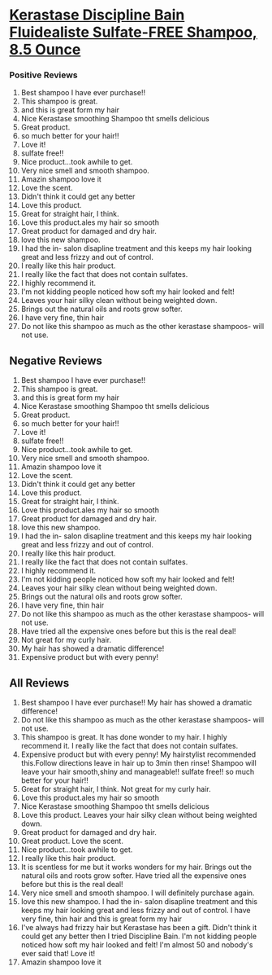 # [Kerastase Discipline Bain Fluidealiste Sulfate-FREE Shampoo, 8.5 Ounce](https://products.checkmycream.com/products/Kerastase-Discipline-Bain-Fluidealiste-Sulfate-FREE-Shampoo-8.5-Ounce.html)

### Positive Reviews

<ol>
      <li>Best shampoo I have ever purchase!!  </li>
      <li>This shampoo is great.</li>
      <li>and this is great form my hair</li>
      <li>Nice Kerastase smoothing Shampoo tht smells delicious</li>
      <li>Great product.</li>
      <li>so much better for your hair!!</li>
      <li>Love it!</li>
      <li>sulfate free!!</li>
      <li>Nice product…took awhile to get.</li>
      <li>Very nice smell and smooth shampoo.</li>
      <li>Amazin shampoo love it</li>
      <li>Love the scent.</li>
      <li>Didn&#x27;t think it could get any better</li>
      <li>Love this product.</li>
      <li>Great for straight hair, I think.</li>
      <li>Love this product.ales my hair so smooth</li>
      <li>Great product for damaged and dry hair.</li>
      <li>love this new shampoo.  </li>
      <li>I had the in- salon disapline treatment and this keeps my hair looking great and less frizzy and out of control.  </li>
      <li>I really like this hair product.</li>
      <li>I really like the fact that does not contain sulfates.</li>
      <li>I highly recommend it.</li>
      <li>I&#x27;m not kidding people noticed how soft my hair looked and felt!</li>
      <li>Leaves your hair silky clean without being weighted down.</li>
      <li>Brings out the natural oils and roots grow softer.</li>
      <li>I have very fine, thin hair</li>
      <li>Do not like this shampoo as much as the other kerastase shampoos- will not use.</li>
</ol>


<h2>Negative Reviews</h2>
<ol>
<li> Best shampoo I have ever purchase!!  </li>
<li> This shampoo is great.</li>
<li> and this is great form my hair</li>
<li> Nice Kerastase smoothing Shampoo tht smells delicious</li>
<li> Great product.</li>
<li> so much better for your hair!!</li>
<li> Love it!</li>
<li> sulfate free!!</li>
<li> Nice product…took awhile to get.</li>
<li> Very nice smell and smooth shampoo.</li>
<li> Amazin shampoo love it</li>
<li> Love the scent.</li>
<li> Didn&#x27;t think it could get any better</li>
<li> Love this product.</li>
<li> Great for straight hair, I think.</li>
<li> Love this product.ales my hair so smooth</li>
<li> Great product for damaged and dry hair.</li>
<li> love this new shampoo.  </li>
<li> I had the in- salon disapline treatment and this keeps my hair looking great and less frizzy and out of control.  </li>
<li> I really like this hair product.</li>
<li> I really like the fact that does not contain sulfates.</li>
<li> I highly recommend it.</li>
<li> I&#x27;m not kidding people noticed how soft my hair looked and felt!</li>
<li> Leaves your hair silky clean without being weighted down.</li>
<li> Brings out the natural oils and roots grow softer.</li>
<li> I have very fine, thin hair</li>
<li> Do not like this shampoo as much as the other kerastase shampoos- will not use.</li>
<li> Have tried all the expensive ones before but this is the real deal!</li>
<li> Not great for my curly hair.</li>
<li> My hair has showed a dramatic difference!</li>
<li> Expensive product but with every penny!</li>
</ol>

<h2>All Reviews</h2>

<ol>
    <li> Best shampoo I have ever purchase!!  My hair has showed a dramatic difference!</li>
    <li> Do not like this shampoo as much as the other kerastase shampoos- will not use.</li>
    <li> This shampoo is great. It has done wonder to my hair. I highly recommend it. I really like the fact that does not contain sulfates.</li>
    <li> Expensive product but with every penny! My hairstylist recommended this.Follow directions leave in hair up to 3min then rinse! Shampoo will leave your hair smooth,shiny and manageable!! sulfate free!! so much better for your hair!!</li>
    <li> Great for straight hair, I think. Not great for my curly hair.</li>
    <li> Love this product.ales my hair so smooth</li>
    <li> Nice Kerastase smoothing Shampoo tht smells delicious</li>
    <li> Love this product. Leaves your hair silky clean without being weighted down.</li>
    <li> Great product for damaged and dry hair.</li>
    <li> Great product. Love the scent.</li>
    <li> Nice product…took awhile to get.</li>
    <li> I really like this hair product.</li>
    <li> It is scentless for me but it works wonders for my hair. Brings out the natural oils and roots grow softer. Have tried all the expensive ones before but this is the real deal!</li>
    <li> Very nice smell and smooth shampoo. I will definitely purchase again.</li>
    <li> love this new shampoo.  I had the in- salon disapline treatment and this keeps my hair looking great and less frizzy and out of control.  I have very fine, thin hair and this is great form my hair</li>
    <li> I&#x27;ve always had frizzy hair but Kerastase has been a gift. Didn&#x27;t think it could get any better then I tried Discipline Bain. I&#x27;m not kidding people noticed how soft my hair looked and felt! I&#x27;m almost 50 and nobody&#x27;s ever said that! Love it!</li>
    <li> Amazin shampoo love it</li>
</ol>




